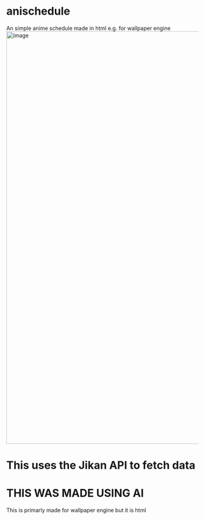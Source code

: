 # anischedule
An simple anime schedule made in html e.g. for wallpaper engine
<img width="1920" height="1080" alt="image" src="https://github.com/user-attachments/assets/0a345099-38cb-4401-92f5-91482766fe15" />
# This uses the Jikan API to fetch data 
# THIS WAS MADE USING AI 
This is primarly made for wallpaper engine but it is html
